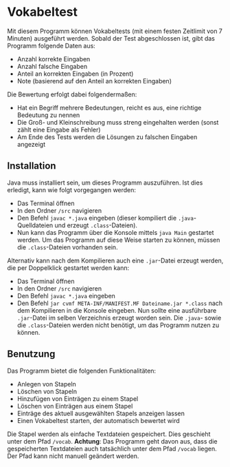 # Vokabeltest

Mit diesem Programm können Vokabeltests (mit einem festen Zeitlimit von 7 Minuten) ausgeführt werden. Sobald der Test abgeschlossen ist, gibt das Programm folgende Daten aus:
- Anzahl korrekte Eingaben
- Anzahl falsche Eingaben
- Anteil an korrekten Eingaben (in Prozent)
- Note (basierend auf den Anteil an korrekten Eingaben)

Die Bewertung erfolgt dabei folgendermaßen:
- Hat ein Begriff mehrere Bedeutungen, reicht es aus, eine richtige Bedeutung zu nennen
- Die Groß- und Kleinschreibung muss streng eingehalten werden (sonst zählt eine Eingabe als Fehler)
- Am Ende des Tests werden die Lösungen zu falschen Eingaben angezeigt

## Installation

Java muss installiert sein, um dieses Programm auszuführen.
Ist dies erledigt, kann wie folgt vorgegangen werden:
- Das Terminal öffnen
- In den Ordner `/src` navigieren
- Den Befehl `javac *.java` eingeben (dieser kompiliert die `.java`-Quelldateien und erzeugt `.class`-Dateien).
- Nun kann das Programm über die Konsole mittels `java Main` gestartet werden. Um das Programm auf diese Weise starten zu können, müssen die `.class`-Dateien vorhanden sein.

Alternativ kann nach dem Kompilieren auch eine `.jar`-Datei erzeugt werden, die per Doppelklick gestartet werden kann: 
- Das Terminal öffnen
- In den Ordner `/src` navigieren
- Den Befehl `javac *.java` eingeben
- Den Befehl `jar cvmf META-INF/MANIFEST.MF Dateiname.jar *.class` nach dem Kompilieren in die Konsole eingeben. Nun sollte eine ausführbare `.jar`-Datei im selben Verzeichnis erzeugt worden sein. Die `.java`- sowie die `.class`-Dateien werden nicht benötigt, um das Programm nutzen zu können.

## Benutzung

Das Programm bietet die folgenden Funktionalitäten:
- Anlegen von Stapeln
- Löschen von Stapeln
- Hinzufügen von Einträgen zu einem Stapel
- Löschen von Einträgen aus einem Stapel
- Einträge des aktuell ausgewählten Stapels anzeigen lassen
- Einen Vokabeltest starten, der automatisch bewertet wird

Die Stapel werden als einfache Textdateien gespeichert. Dies geschieht unter dem Pfad `/vocab`.
**Achtung**: Das Programm geht davon aus, dass die gespeicherten Textdateien auch tatsächlich unter dem Pfad `/vocab` liegen. Der Pfad kann nicht manuell geändert werden.
